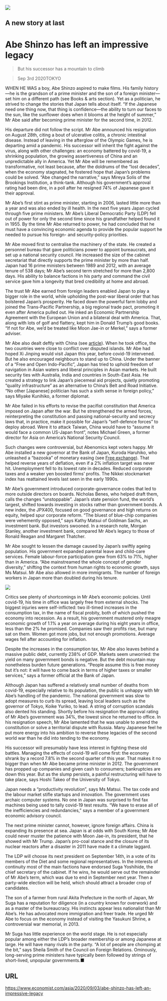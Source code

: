 ![](./images/20200905_ASP002_0.jpg)

## A new story at last

# Abe Shinzo has left an impressive legacy

> But his successor has a mountain to climb

> Sep 3rd 2020TOKYO

WHEN HE WAS a boy, Abe Shinzo aspired to make films. His family history—he is the grandson of a prime minister and the son of a foreign minister—set him on a different path (see Books & arts section). Yet as a politician, he strived to change the stories that Japan tells about itself. “If the Japanese need one thing now, that thing is confidence—the ability to turn our faces to the sun, like the sunflower does when it blooms at the height of summer,” Mr Abe said after becoming prime minister for the second time, in 2012.

His departure did not follow the script. Mr Abe announced his resignation on August 28th, citing a bout of ulcerative colitis, a chronic intestinal disease. Instead of leaving in the afterglow of the Olympic Games, he is departing amid a pandemic. His successor will inherit the fight against the virus, along with other challenges: an economy battered by covid-19, a shrinking population, the growing assertiveness of China and an unpredictable ally in America. Yet Mr Abe will be remembered as transformative, not least because, after the doldrums of the “lost decades”, when the economy stagnated, he fostered hope that Japan’s problems could be solved. “Abe changed the narrative,” says Mireya Solís of the Brookings Institution, a think-tank. Although his government’s approval rating had been dire, in a poll after he resigned 74% of Japanese gave it their approval.

Mr Abe’s first stint as prime minister, starting in 2006, lasted little more than a year and was also ended by ill health. In the next five years Japan cycled through five prime ministers. Mr Abe’s Liberal Democratic Party (LDP) fell out of power for only the second time since his grandfather helped found it in 1955. By the time Mr Abe returned to power, he had concluded that he must have a convincing economic agenda to provide the popular support he needed to pursue his foreign- and security-policy priorities.

Mr Abe moved first to centralise the machinery of the state. He created a personnel bureau that gave politicians power to appoint bureaucrats, and set up a national security council. He increased the size of the cabinet secretariat that directly supports the prime minister by more than half. Japan had 16 prime ministers between 1989 and 2012, with an average tenure of 538 days; Mr Abe’s second term stretched for more than 2,800 days. His ability to balance factions in his party and command the civil service gave him a longevity that bred credibility at home and abroad.

The trust Mr Abe earned from foreign leaders enabled Japan to play a bigger role in the world, while upholding the post-war liberal order that has bolstered Japan’s prosperity. He faced down the powerful farm lobby and joined the Trans-Pacific Partnership, a big regional trade pact, promoting it even after America pulled out. He inked an Economic Partnership Agreement with the European Union and a bilateral deal with America. That, along with lots of golf and flattery, kept him in Donald Trump’s good books. “If not for Abe, we’d be treated like Moon Jae-in or Merkel,” says a former adviser.

Mr Abe also dealt deftly with China (see [article](https://www.economist.com//business/2020/09/03/can-japan-inc-navigate-the-rift-between-china-and-america)). When he took office, the two countries were close to conflict over disputed islands. Mr Abe had hoped Xi Jinping would visit Japan this year, before covid-19 intervened. But he also encouraged neighbours to stand up to China. Under the banner of a “Free and Open Indo-Pacific”, Japan has tried to uphold freedom of navigation in Asian waters and liberal principles in Asian markets. He built security ties with Australia, India and countries in South-East Asia. He created a strategy to link Japan’s piecemeal aid projects, quietly promoting “quality infrastructure” as an alternative to China’s Belt and Road Initiative. “No other [Japanese] politician has such a sixth sense in foreign policy,” says Miyake Kunihiko, a former diplomat.

Mr Abe failed in his efforts to revise the pacifist constitution that America imposed on Japan after the war. But he strengthened the armed forces, reinterpreting the constitution and passing national-security and secrecy laws that, in practice, make it possible for Japan’s “self-defence forces” to deploy abroad. Were it to attack Taiwan, China would have to “assume it would face a common US-Japan front”, notes Michael Green, a former director for Asia on America’s National Security Council.

Such changes were controversial, but Abenomics kept voters happy. Mr Abe installed a new governor at the Bank of Japan, Kuroda Haruhiko, who unleashed a “bazooka” of monetary easing (see [Free exchange](https://www.economist.com//node/21791407)). That helped reverse years of deflation, even if a 2% inflation target was never hit. Unemployment fell to its lowest rate in decades. Reduced corporate taxes and a weaker yen boosted firms’ profits. The Nikkei stockmarket index has reattained levels last seen in the early 1990s.

Mr Abe’s government introduced corporate-governance codes that led to more outside directors on boards. Nicholas Benes, who helped draft them, calls the changes “unstoppable”. Japan’s state pension fund, the world’s largest, shifted towards investing in stocks rather than government bonds. A new index, the JPX400, focused on good governance and high returns on equity, helped spur corporate reform. “The bluest of blue-chip companies were vehemently opposed,” says Kathy Matsui of Goldman Sachs, an investment bank. But investors swooned. In a research note, Morgan Stanley, another investment bank, compared Mr Abe’s legacy to those of Ronald Reagan and Margaret Thatcher.

Mr Abe sought to lessen the damage caused by Japan’s swiftly ageing population. His government expanded parental leave and child-care services. Female labour-force participation grew from 63% to 71%, higher than in America. “Abe mainstreamed the whole concept of gender diversity,” shifting the context from human rights to economic growth, says Ms Matsui. Mr Abe also allowed in more immigrants. The number of foreign workers in Japan more than doubled during his tenure.



![](./images/20200905_ASC427.png)

Critics see plenty of shortcomings in Mr Abe’s economic policies. Until covid-19, his time in office was largely free from external shocks. The biggest injuries were self-inflicted: two ill-timed increases in the consumption tax, in the name of fiscal probity, both of which pushed the economy into recession. As a result, his government mustered only meagre economic growth of 1.1% a year on average during his eight years in office, less than the 2% he promised. Companies saw their profits rise, but many sat on them. Women got more jobs, but not enough promotions. Average wages fell after accounting for inflation.

Despite the increases in the consumption tax, Mr Abe also leaves behind a massive public debt, currently 238% of GDP. Markets seem unworried: the yield on many government bonds is negative. But the debt mountain may nonetheless burden future generations. “People assume this is free money but it’s not: it will have to come back in terms of higher taxes or smaller services,” says a former official at the Bank of Japan.

Although Japan has suffered a relatively small number of deaths from covid-19, especially relative to its population, the public is unhappy with Mr Abe’s handling of the pandemic. The national government was slow to adopt measures to curb its spread, leaving local leaders such as the governor of Tokyo, Koike Yuriko, to lead. A string of corruption scandals also dented his standing. Shortly before his resignation the approval rating of Mr Abe’s government was 34%, the lowest since he returned to office. In his resignation speech, Mr Abe lamented that he was unable to amend the constitution or solve a territorial dispute with Russia. Many Japanese feel he put more energy into his ambition to reverse these legacies of the second world war than he did into tending to the economy.

His successor will presumably have less interest in fighting these old battles. Managing the effects of covid-19 will come first: the economy shrank by a record 7.8% in the second quarter of this year. That makes it no bigger than when Mr Abe became prime minister in 2012. The government has propped up companies and given cash to consumers; bankruptcies are down this year. But as the slump persists, a painful restructuring will have to take place, says Hoshi Takeo of the University of Tokyo.

Japan needs a “productivity revolution”, says Ms Matsui. The tax code and the labour market stifle startups and innovation. The government uses archaic computer systems. No one in Japan was surprised to find fax machines being used to tally covid-19 test results. “We have to erase all of the inefficiencies and redundancies,” says a member of a government economic advisory council.

The next prime minister cannot, however, ignore foreign affairs. China is expanding its presence at sea. Japan is at odds with South Korea; Mr Abe could never muster the patience with Moon Jae-in, its president, that he showed with Mr Trump. Japan’s pro-coal stance and the closure of its nuclear reactors after a disaster in 2011 have made it a climate laggard.

The LDP will choose its next president on September 14th, in a vote of its members of the Diet and some regional representatives. In the interests of continuity most of the main factions have endorsed Suga Yoshihide, the chief secretary of the cabinet. If he wins, he would serve out the remainder of Mr Abe’s term, which was due to end in September next year. Then a party-wide election will be held, which should attract a broader crop of candidates.

The son of a farmer from rural Akita Prefecture in the north of Japan, Mr Suga has a reputation for diligence (in a country known for overwork) and as a master of the bureaucracy. His instincts appear less nationalist than Mr Abe’s. He has advocated more immigration and freer trade. He urged Mr Abe to focus on the economy instead of visiting the Yasukuni Shrine, a controversial war memorial, in 2013.

Mr Suga has little experience on the world stage. He is not especially popular among either the LDP’s broader membership or among Japanese at large. He will have many rivals in the party. “A lot of people are chomping at the bit,” says Sheila Smith of the Council on Foreign Relations. Ominously, long-serving prime ministers have typically been followed by strings of short-lived, unpopular governments.■

## URL

https://www.economist.com/asia/2020/09/03/abe-shinzo-has-left-an-impressive-legacy
